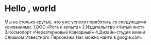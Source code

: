 # Hello , world
Мы на столько крутые, что уже успели поработать со следующими компаниями:
  1.ООО «Рога и копыта»
  2.Издательство «Читый лист»
  3.Космопорт «Черезтерновый Кзвёздный»
  4.Дизайн-студия имени Слишком Известного Персонажа
Нас можно найти в google.com.
